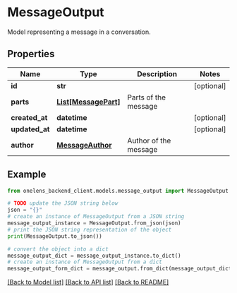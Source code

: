 # MessageOutput

Model representing a message in a conversation.

## Properties

Name | Type | Description | Notes
------------ | ------------- | ------------- | -------------
**id** | **str** |  | [optional] 
**parts** | [**List[MessagePart]**](MessagePart.md) | Parts of the message | 
**created_at** | **datetime** |  | [optional] 
**updated_at** | **datetime** |  | [optional] 
**author** | [**MessageAuthor**](MessageAuthor.md) | Author of the message | 

## Example

```python
from onelens_backend_client.models.message_output import MessageOutput

# TODO update the JSON string below
json = "{}"
# create an instance of MessageOutput from a JSON string
message_output_instance = MessageOutput.from_json(json)
# print the JSON string representation of the object
print(MessageOutput.to_json())

# convert the object into a dict
message_output_dict = message_output_instance.to_dict()
# create an instance of MessageOutput from a dict
message_output_form_dict = message_output.from_dict(message_output_dict)
```
[[Back to Model list]](../README.md#documentation-for-models) [[Back to API list]](../README.md#documentation-for-api-endpoints) [[Back to README]](../README.md)



